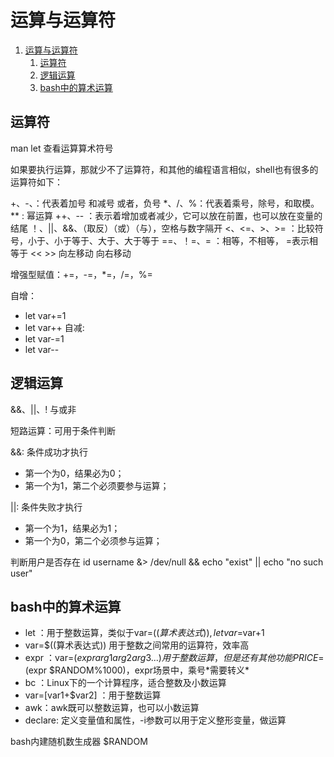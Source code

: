 # 运算与运算符
<!-- TOC -->

1. [运算与运算符](#运算与运算符)
    1. [运算符](#运算符)
    2. [逻辑运算](#逻辑运算)
    3. [bash中的算术运算](#bash中的算术运算)

<!-- /TOC -->

## 运算符

man let 查看运算算术符号

如果要执行运算，那就少不了运算符，和其他的编程语言相似，shell也有很多的运算符如下：

+、-、：代表着加号 和减号 或者，负号
*、/、%：代表着乘号，除号，和取模。
**   : 幂运算
++、-- ：表示着增加或者减少，它可以放在前置，也可以放在变量的结尾
！、||、&&、（取反）（或）（与），空格与数字隔开
<、<=、>、>=  ：比较符号，小于、小于等于、大于、大于等于
==、！=、= ：相等，不相等， =表示相等于
<<     >>  向左移动 向右移动

增强型赋值：+=，-=，*=，/=，%=

自增：
- let var+=1
- let var++
自减:
- let var-=1
- let var--

## 逻辑运算
&&、||、! 与或非

短路运算：可用于条件判断

&&: 条件成功才执行
- 第一个为0，结果必为0；
- 第一个为1，第二个必须要参与运算；

||: 条件失败才执行
- 第一个为1，结果必为1；
- 第一个为0，第二个必须参与运算；

判断用户是否存在
id username &> /dev/null && echo "exist" || echo "no such user"


## bash中的算术运算

- let ：用于整数运算，类似于var=$((算术表达式)), let var=$var+1
- var=$((算术表达式)) 用于整数之间常用的运算符，效率高
- expr ：var=$(expr arg1 arg2 arg3 ...) 用于整数运算，但是还有其他功能 PRICE=$(expr $RANDOM%1000)，expr场景中，乘号*需要转义\*
- bc ：Linux下的一个计算程序，适合整数及小数运算
- var=$[$var1+$var2] ：用于整数运算
- awk：awk既可以整数运算，也可以小数运算
- declare: 定义变量值和属性，-i参数可以用于定义整形变量，做运算

bash内建随机数生成器 $RANDOM



